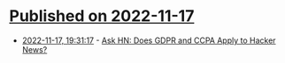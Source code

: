 # [Published on 2022-11-17](index.md)

* [2022-11-17, 19:31:17](https://news.ycombinator.com/item?id=33644336) - [Ask HN: Does GDPR and CCPA Apply to Hacker News?](https://news.ycombinator.com/item?id=33644336)
